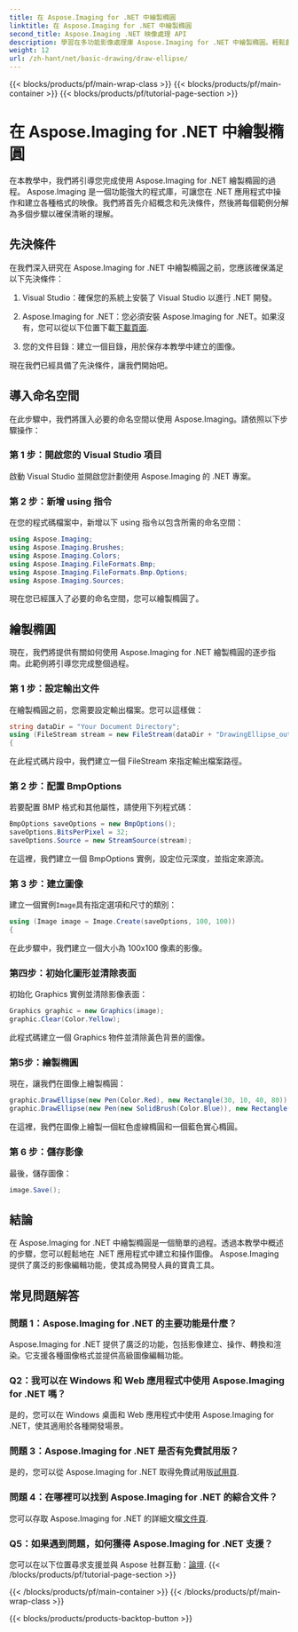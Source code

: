 ```yaml
---
title: 在 Aspose.Imaging for .NET 中繪製橢圓
linktitle: 在 Aspose.Imaging for .NET 中繪製橢圓
second_title: Aspose.Imaging .NET 映像處理 API
description: 學習在多功能影像處理庫 Aspose.Imaging for .NET 中繪製橢圓。輕鬆創建令人驚嘆的圖形。
weight: 12
url: /zh-hant/net/basic-drawing/draw-ellipse/
---
```


{{< blocks/products/pf/main-wrap-class >}}
{{< blocks/products/pf/main-container >}}
{{< blocks/products/pf/tutorial-page-section >}}

# 在 Aspose.Imaging for .NET 中繪製橢圓

在本教學中，我們將引導您完成使用 Aspose.Imaging for .NET 繪製橢圓的過程。 Aspose.Imaging 是一個功能強大的程式庫，可讓您在 .NET 應用程式中操作和建立各種格式的映像。我們將首先介紹概念和先決條件，然後將每個範例分解為多個步驟以確保清晰的理解。

## 先決條件

在我們深入研究在 Aspose.Imaging for .NET 中繪製橢圓之前，您應該確保滿足以下先決條件：

1. Visual Studio：確保您的系統上安裝了 Visual Studio 以進行 .NET 開發。

2.  Aspose.Imaging for .NET：您必須安裝 Aspose.Imaging for .NET。如果沒有，您可以從以下位置下載[下載頁面](https://releases.aspose.com/imaging/net/).

3. 您的文件目錄：建立一個目錄，用於保存本教學中建立的圖像。

現在我們已經具備了先決條件，讓我們開始吧。

## 導入命名空間

在此步驟中，我們將匯入必要的命名空間以使用 Aspose.Imaging。請依照以下步驟操作：

### 第 1 步：開啟您的 Visual Studio 項目

啟動 Visual Studio 並開啟您計劃使用 Aspose.Imaging 的 .NET 專案。

### 第 2 步：新增 using 指令

在您的程式碼檔案中，新增以下 using 指令以包含所需的命名空間：

```csharp
using Aspose.Imaging;
using Aspose.Imaging.Brushes;
using Aspose.Imaging.Colors;
using Aspose.Imaging.FileFormats.Bmp;
using Aspose.Imaging.FileFormats.Bmp.Options;
using Aspose.Imaging.Sources;
```

現在您已經匯入了必要的命名空間，您可以繪製橢圓了。

## 繪製橢圓

現在，我們將提供有關如何使用 Aspose.Imaging for .NET 繪製橢圓的逐步指南。此範例將引導您完成整個過程。

### 第 1 步：設定輸出文件

在繪製橢圓之前，您需要設定輸出檔案。您可以這樣做：

```csharp
string dataDir = "Your Document Directory";
using (FileStream stream = new FileStream(dataDir + "DrawingEllipse_out.bmp", FileMode.Create))
{
```

在此程式碼片段中，我們建立一個 FileStream 來指定輸出檔案路徑。

### 第 2 步：配置 BmpOptions

若要配置 BMP 格式和其他屬性，請使用下列程式碼：

```csharp
BmpOptions saveOptions = new BmpOptions();
saveOptions.BitsPerPixel = 32;
saveOptions.Source = new StreamSource(stream);
```

在這裡，我們建立一個 BmpOptions 實例，設定位元深度，並指定來源流。

### 第 3 步：建立圖像

建立一個實例`Image`具有指定選項和尺寸的類別：

```csharp
using (Image image = Image.Create(saveOptions, 100, 100))
{
```

在此步驟中，我們建立一個大小為 100x100 像素的影像。

### 第四步：初始化圖形並清除表面

初始化 Graphics 實例並清除影像表面：

```csharp
Graphics graphic = new Graphics(image);
graphic.Clear(Color.Yellow);
```

此程式碼建立一個 Graphics 物件並清除黃色背景的圖像。

### 第5步：繪製橢圓

現在，讓我們在圖像上繪製橢圓：

```csharp
graphic.DrawEllipse(new Pen(Color.Red), new Rectangle(30, 10, 40, 80));
graphic.DrawEllipse(new Pen(new SolidBrush(Color.Blue)), new Rectangle(10, 30, 80, 40));
```

在這裡，我們在圖像上繪製一個紅色虛線橢圓和一個藍色實心橢圓。

### 第 6 步：儲存影像

最後，儲存圖像：

```csharp
image.Save();
```

## 結論

在 Aspose.Imaging for .NET 中繪製橢圓是一個簡單的過程。透過本教學中概述的步驟，您可以輕鬆地在 .NET 應用程式中建立和操作圖像。 Aspose.Imaging 提供了廣泛的影像編輯功能，使其成為開發人員的寶貴工具。

## 常見問題解答

### 問題 1：Aspose.Imaging for .NET 的主要功能是什麼？

Aspose.Imaging for .NET 提供了廣泛的功能，包括影像建立、操作、轉換和渲染。它支援各種圖像格式並提供高級圖像編輯功能。

### Q2：我可以在 Windows 和 Web 應用程式中使用 Aspose.Imaging for .NET 嗎？

是的，您可以在 Windows 桌面和 Web 應用程式中使用 Aspose.Imaging for .NET，使其適用於各種開發場景。

### 問題 3：Aspose.Imaging for .NET 是否有免費試用版？

是的，您可以從 Aspose.Imaging for .NET 取得免費試用版[試用頁](https://releases.aspose.com/).

### 問題 4：在哪裡可以找到 Aspose.Imaging for .NET 的綜合文件？

您可以存取 Aspose.Imaging for .NET 的詳細文檔[文件頁](https://reference.aspose.com/imaging/net/).

### Q5：如果遇到問題，如何獲得 Aspose.Imaging for .NET 支援？

您可以在以下位置尋求支援並與 Aspose 社群互動：[論壇](https://forum.aspose.com/).
{{< /blocks/products/pf/tutorial-page-section >}}

{{< /blocks/products/pf/main-container >}}
{{< /blocks/products/pf/main-wrap-class >}}

{{< blocks/products/products-backtop-button >}}
